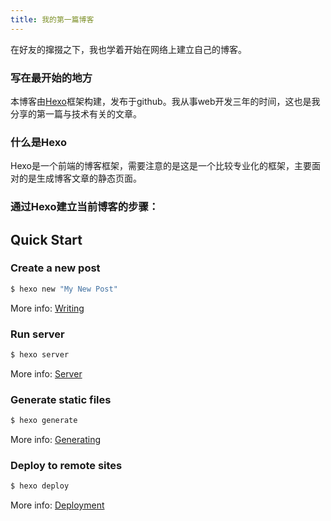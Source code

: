 ```yaml
---
title: 我的第一篇博客
---
```

在好友的撺掇之下，我也学着开始在网络上建立自己的博客。

### 写在最开始的地方

本博客由[Hexo](https://hexo.io/)框架构建，发布于github。我从事web开发三年的时间，这也是我分享的第一篇与技术有关的文章。

### 什么是Hexo

Hexo是一个前端的博客框架，需要注意的是这是一个比较专业化的框架，主要面对的是生成博客文章的静态页面。

### 通过Hexo建立当前博客的步骤：


## Quick Start

### Create a new post

``` bash
$ hexo new "My New Post"
```

More info: [Writing](https://hexo.io/docs/writing.html)

### Run server

``` bash
$ hexo server
```

More info: [Server](https://hexo.io/docs/server.html)

### Generate static files

``` bash
$ hexo generate
```

More info: [Generating](https://hexo.io/docs/generating.html)

### Deploy to remote sites

``` bash
$ hexo deploy
```

More info: [Deployment](https://hexo.io/docs/deployment.html)
